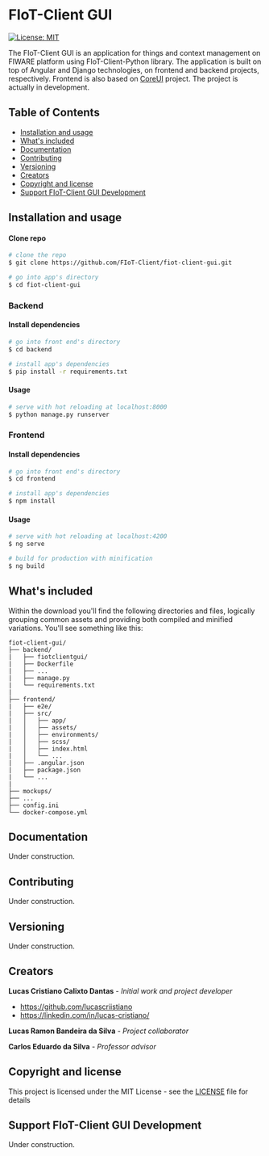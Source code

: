 # FIoT-Client GUI

[![License: MIT](https://img.shields.io/badge/License-MIT-blue.svg)](https://opensource.org/licenses/MIT)

The FIoT-Client GUI is an application for things and context management on FIWARE platform using FIoT-Client-Python library. 
The application is built on top of Angular and Django technologies, on frontend and backend projects, respectively. Frontend is also based on [CoreUI](https://github.com/coreui/coreui-free-angular-admin-template) project.
The project is actually in development.


## Table of Contents

* [Installation and usage](#installation-and-usage)
* [What's included](#whats-included)
* [Documentation](#documentation)
* [Contributing](#contributing)
* [Versioning](#versioning)
* [Creators](#creators)
* [Copyright and license](#copyright-and-license)
* [Support FIoT-Client GUI Development](#support-fiot-client-gui-development)


## Installation and usage

#### Clone repo
``` bash
# clone the repo
$ git clone https://github.com/FIoT-Client/fiot-client-gui.git

# go into app's directory
$ cd fiot-client-gui
```

### Backend
#### Install dependencies
``` bash
# go into front end's directory
$ cd backend

# install app's dependencies
$ pip install -r requirements.txt
```

#### Usage
``` bash
# serve with hot reloading at localhost:8000
$ python manage.py runserver
```

### Frontend
#### Install dependencies
``` bash
# go into front end's directory
$ cd frontend

# install app's dependencies
$ npm install
```

#### Usage
``` bash
# serve with hot reloading at localhost:4200
$ ng serve

# build for production with minification
$ ng build
```


## What's included

Within the download you'll find the following directories and files, logically grouping common assets and providing both compiled and minified variations. You'll see something like this:

```
fiot-client-gui/
├── backend/
|   ├── fiotclientgui/
|   ├── Dockerfile
|   ├── ...
|   ├── manage.py
|   └── requirements.txt
|
├── frontend/
|   ├── e2e/
|   ├── src/
|   │   ├── app/
|   │   ├── assets/
|   │   ├── environments/
|   │   ├── scss/
|   │   ├── index.html
|   │   └── ...
|   ├── .angular.json
|   ├── package.json
|   └── ...
|
├── mockups/
├── ...
├── config.ini
└── docker-compose.yml
```

## Documentation

Under construction.


## Contributing

Under construction.


## Versioning

Under construction.


## Creators

**Lucas Cristiano Calixto Dantas** - *Initial work and project developer*
* <https://github.com/lucascriistiano>
* <https://linkedin.com/in/lucas-cristiano/>

**Lucas Ramon Bandeira da Silva** - *Project collaborator*

**Carlos Eduardo da Silva** - *Professor advisor*


## Copyright and license

This project is licensed under the MIT License - see the [LICENSE](LICENSE) file for details


## Support FIoT-Client GUI Development

Under construction.
